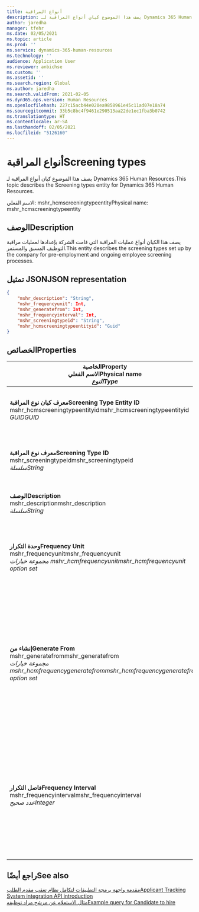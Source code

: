 ```yaml
---
title: أنواع المراقبة
description: يصف هذا الموضوع كيان أنواع المراقبة لـ Dynamics 365 Human Resources.
author: jaredha
manager: tfehr
ms.date: 02/05/2021
ms.topic: article
ms.prod: ''
ms.service: dynamics-365-human-resources
ms.technology: ''
audience: Application User
ms.reviewer: anbichse
ms.custom: ''
ms.assetid: ''
ms.search.region: Global
ms.author: jaredha
ms.search.validFrom: 2021-02-05
ms.dyn365.ops.version: Human Resources
ms.openlocfilehash: 227c15acb44e020ea9858961e45c11ad07e18a74
ms.sourcegitcommit: 33b5c8bc4f9461e290513aa22de1ec1fba3b0742
ms.translationtype: HT
ms.contentlocale: ar-SA
ms.lasthandoff: 02/05/2021
ms.locfileid: "5126160"
---
```

# <a name="screening-types"></a><span data-ttu-id="d94ff-103">أنواع المراقبة</span><span class="sxs-lookup"><span data-stu-id="d94ff-103">Screening types</span></span>

<span data-ttu-id="d94ff-104">يصف هذا الموضوع كيان أنواع المراقبة لـ Dynamics 365 Human Resources.</span><span class="sxs-lookup"><span data-stu-id="d94ff-104">This topic describes the Screening types entity for Dynamics 365 Human Resources.</span></span>

<span data-ttu-id="d94ff-105">الاسم الفعلي: mshr_hcmscreeningtypeentity</span><span class="sxs-lookup"><span data-stu-id="d94ff-105">Physical name: mshr_hcmscreeningtypeentity</span></span>

## <a name="description"></a><span data-ttu-id="d94ff-106">الوصف</span><span class="sxs-lookup"><span data-stu-id="d94ff-106">Description</span></span>

<span data-ttu-id="d94ff-107">يصف هذا الكيان أنواع عمليات المراقبة التي قامت الشركة بإعدادها لعمليات مراقبة التوظيف المسبق والمستمر.</span><span class="sxs-lookup"><span data-stu-id="d94ff-107">This entity describes the screening types set up by the company for pre-employment and ongoing employee screening processes.</span></span>

## <a name="json-representation"></a><span data-ttu-id="d94ff-108">تمثيل JSON</span><span class="sxs-lookup"><span data-stu-id="d94ff-108">JSON representation</span></span>

```json
{
    "mshr_description": "String",
    "mshr_frequencyunit": Int,
    "mshr_generatefrom": Int,
    "mshr_frequencyinterval": Int,
    "mshr_screeningtypeid": "String",
    "mshr_hcmscreeningtypeentityid": "Guid"
}
```

## <a name="properties"></a><span data-ttu-id="d94ff-109">الخصائص</span><span class="sxs-lookup"><span data-stu-id="d94ff-109">Properties</span></span>

| <span data-ttu-id="d94ff-110">الخاصية</span><span class="sxs-lookup"><span data-stu-id="d94ff-110">Property</span></span><br><span data-ttu-id="d94ff-111">**الاسم الفعلي**</span><span class="sxs-lookup"><span data-stu-id="d94ff-111">**Physical name**</span></span><br><span data-ttu-id="d94ff-112">**_النوع_**</span><span class="sxs-lookup"><span data-stu-id="d94ff-112">**_Type_**</span></span> | <span data-ttu-id="d94ff-113">استخدام</span><span class="sxs-lookup"><span data-stu-id="d94ff-113">Use</span></span> | <span data-ttu-id="d94ff-114">الوصف</span><span class="sxs-lookup"><span data-stu-id="d94ff-114">Description</span></span> |
| --- | --- | --- |
| <span data-ttu-id="d94ff-115">**معرف كيان نوع المراقبة**</span><span class="sxs-lookup"><span data-stu-id="d94ff-115">**Screening Type Entity ID**</span></span><br><span data-ttu-id="d94ff-116">mshr_hcmscreeningtypeentityid</span><span class="sxs-lookup"><span data-stu-id="d94ff-116">mshr_hcmscreeningtypeentityid</span></span><br><span data-ttu-id="d94ff-117">*GUID*</span><span class="sxs-lookup"><span data-stu-id="d94ff-117">*GUID*</span></span> | <span data-ttu-id="d94ff-118">للقراءة فقط</span><span class="sxs-lookup"><span data-stu-id="d94ff-118">Read-only</span></span><br><span data-ttu-id="d94ff-119">مطلوب</span><span class="sxs-lookup"><span data-stu-id="d94ff-119">Required</span></span><br><span data-ttu-id="d94ff-120">منشأ بواسطة النظام</span><span class="sxs-lookup"><span data-stu-id="d94ff-120">System-generated</span></span> | <span data-ttu-id="d94ff-121">المعرف الأساسي الفريد لسجل نوع المراقبة.</span><span class="sxs-lookup"><span data-stu-id="d94ff-121">Unique primary identifier for the screening type record.</span></span> |
| <span data-ttu-id="d94ff-122">**معرف نوع المراقبة**</span><span class="sxs-lookup"><span data-stu-id="d94ff-122">**Screening Type ID**</span></span><br><span data-ttu-id="d94ff-123">mshr_screeningtypeid</span><span class="sxs-lookup"><span data-stu-id="d94ff-123">mshr_screeningtypeid</span></span><br><span data-ttu-id="d94ff-124">*سلسلة*</span><span class="sxs-lookup"><span data-stu-id="d94ff-124">*String*</span></span> | <span data-ttu-id="d94ff-125">قراءة/كتابة</span><span class="sxs-lookup"><span data-stu-id="d94ff-125">Read/write</span></span><br><span data-ttu-id="d94ff-126">مطلوب</span><span class="sxs-lookup"><span data-stu-id="d94ff-126">Required</span></span> | <span data-ttu-id="d94ff-127">المعرف الفريد المحدد بواسطة المستخدم لنوع المراقبة.</span><span class="sxs-lookup"><span data-stu-id="d94ff-127">User-defined unique identifier for the screening type.</span></span> |
| <span data-ttu-id="d94ff-128">**‏‏الوصف**</span><span class="sxs-lookup"><span data-stu-id="d94ff-128">**Description**</span></span><br><span data-ttu-id="d94ff-129">mshr_description</span><span class="sxs-lookup"><span data-stu-id="d94ff-129">mshr_description</span></span><br><span data-ttu-id="d94ff-130">*سلسلة*</span><span class="sxs-lookup"><span data-stu-id="d94ff-130">*String*</span></span> | <span data-ttu-id="d94ff-131">قراءة/كتابة</span><span class="sxs-lookup"><span data-stu-id="d94ff-131">Read/write</span></span><br><span data-ttu-id="d94ff-132">مطلوب</span><span class="sxs-lookup"><span data-stu-id="d94ff-132">Required</span></span> | <span data-ttu-id="d94ff-133">وصف نوع المراقبة.</span><span class="sxs-lookup"><span data-stu-id="d94ff-133">The description of the screening type.</span></span> |
| <span data-ttu-id="d94ff-134">**وحدة التكرار**</span><span class="sxs-lookup"><span data-stu-id="d94ff-134">**Frequency Unit**</span></span><br><span data-ttu-id="d94ff-135">mshr_frequencyunit</span><span class="sxs-lookup"><span data-stu-id="d94ff-135">mshr_frequencyunit</span></span><br><span data-ttu-id="d94ff-136">*مجموعة خيارات mshr_hcmfrequencyunit*</span><span class="sxs-lookup"><span data-stu-id="d94ff-136">*mshr_hcmfrequencyunit option set*</span></span> | <span data-ttu-id="d94ff-137">قراءة/كتابة</span><span class="sxs-lookup"><span data-stu-id="d94ff-137">Read/write</span></span><br><span data-ttu-id="d94ff-138">مطلوب</span><span class="sxs-lookup"><span data-stu-id="d94ff-138">Required</span></span> | <span data-ttu-id="d94ff-139">يصف التكرار الذي يجب أن تكتمل معه المراقبة للشخص المعين.</span><span class="sxs-lookup"><span data-stu-id="d94ff-139">Describes the frequency with which the screening must be completed for the assigned person.</span></span> |
| <span data-ttu-id="d94ff-140">**إنشاء من**</span><span class="sxs-lookup"><span data-stu-id="d94ff-140">**Generate From**</span></span><br><span data-ttu-id="d94ff-141">mshr_generatefrom</span><span class="sxs-lookup"><span data-stu-id="d94ff-141">mshr_generatefrom</span></span><br><span data-ttu-id="d94ff-142">*مجموعة خيارات mshr_hcmfrequencygeneratefrom*</span><span class="sxs-lookup"><span data-stu-id="d94ff-142">*mshr_hcmfrequencygeneratefrom option set*</span></span> | <span data-ttu-id="d94ff-143">قراءة-كتابة</span><span class="sxs-lookup"><span data-stu-id="d94ff-143">Read-write</span></span><br><span data-ttu-id="d94ff-144">مطلوب</span><span class="sxs-lookup"><span data-stu-id="d94ff-144">Required</span></span> | <span data-ttu-id="d94ff-145">إذا كانت قيمة التكرار هي أي قيمة بخلاف "مرة واحدة فقط" ، تحدد القيمة GenerateFrom التاريخ الذي يتم منه حساب حدث المراقبة التالي.</span><span class="sxs-lookup"><span data-stu-id="d94ff-145">If the Frequency value is any value other than “One-time only”, the GenerateFrom value determines the date from which to calculate the next screening event.</span></span> |
| <span data-ttu-id="d94ff-146">**فاصل التكرار**</span><span class="sxs-lookup"><span data-stu-id="d94ff-146">**Frequency Interval**</span></span><br><span data-ttu-id="d94ff-147">mshr_frequencyinterval</span><span class="sxs-lookup"><span data-stu-id="d94ff-147">mshr_frequencyinterval</span></span><br><span data-ttu-id="d94ff-148">*عدد صحيح*</span><span class="sxs-lookup"><span data-stu-id="d94ff-148">*Integer*</span></span> | <span data-ttu-id="d94ff-149">قراءة-كتابة</span><span class="sxs-lookup"><span data-stu-id="d94ff-149">Read-write</span></span><br><span data-ttu-id="d94ff-150">مطلوب</span><span class="sxs-lookup"><span data-stu-id="d94ff-150">Required</span></span> | <span data-ttu-id="d94ff-151">إذا كانت قيمة التكرار هي أي قيمة خلاف "مرة واحدة فقط" ، فيجب عليك تحديد فاصل زمني لوحدات الوقت بين كل حدث من أحداث المراقبة.</span><span class="sxs-lookup"><span data-stu-id="d94ff-151">If the Frequency value is any value other than “One-time only”, you must define an interval for the units of time between each screening event.</span></span> |

## <a name="see-also"></a><span data-ttu-id="d94ff-152">راجع أيضًا</span><span class="sxs-lookup"><span data-stu-id="d94ff-152">See also</span></span>

[<span data-ttu-id="d94ff-153">مقدمة واجهة برمجة التطبيقات لتكامل نظام تعقب مقدم الطلب</span><span class="sxs-lookup"><span data-stu-id="d94ff-153">Applicant Tracking System integration API introduction</span></span>](hr-admin-integration-ats-api-introduction.md)<br>
[<span data-ttu-id="d94ff-154">مثال الاستعلام عن مرشح مراد توظيفه</span><span class="sxs-lookup"><span data-stu-id="d94ff-154">Example query for Candidate to hire</span></span>](hr-admin-integration-ats-api-candidate-to-hire-example-query.md)
